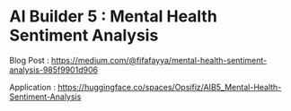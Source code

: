 # AI Builder 5 : Mental Health Sentiment Analysis

Blog Post : https://medium.com/@fifafayya/mental-health-sentiment-analysis-985f9901d906

Application : https://huggingface.co/spaces/Opsifiz/AIB5_Mental-Health-Sentiment-Analysis

